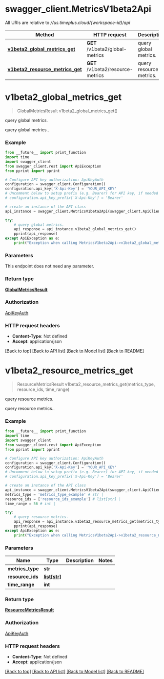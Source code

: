 # swagger_client.MetricsV1beta2Api

All URIs are relative to *//us.timeplus.cloud/{workspace-id}/api*

Method | HTTP request | Description
------------- | ------------- | -------------
[**v1beta2_global_metrics_get**](MetricsV1beta2Api.md#v1beta2_global_metrics_get) | **GET** /v1beta2/global-metrics | query global metrics.
[**v1beta2_resource_metrics_get**](MetricsV1beta2Api.md#v1beta2_resource_metrics_get) | **GET** /v1beta2/resource-metrics | query resource metrics.

# **v1beta2_global_metrics_get**
> GlobalMetricsResult v1beta2_global_metrics_get()

query global metrics.

query global metrics..

### Example
```python
from __future__ import print_function
import time
import swagger_client
from swagger_client.rest import ApiException
from pprint import pprint

# Configure API key authorization: ApiKeyAuth
configuration = swagger_client.Configuration()
configuration.api_key['X-Api-Key'] = 'YOUR_API_KEY'
# Uncomment below to setup prefix (e.g. Bearer) for API key, if needed
# configuration.api_key_prefix['X-Api-Key'] = 'Bearer'

# create an instance of the API class
api_instance = swagger_client.MetricsV1beta2Api(swagger_client.ApiClient(configuration))

try:
    # query global metrics.
    api_response = api_instance.v1beta2_global_metrics_get()
    pprint(api_response)
except ApiException as e:
    print("Exception when calling MetricsV1beta2Api->v1beta2_global_metrics_get: %s\n" % e)
```

### Parameters
This endpoint does not need any parameter.

### Return type

[**GlobalMetricsResult**](GlobalMetricsResult.md)

### Authorization

[ApiKeyAuth](../README.md#ApiKeyAuth)

### HTTP request headers

 - **Content-Type**: Not defined
 - **Accept**: application/json

[[Back to top]](#) [[Back to API list]](../README.md#documentation-for-api-endpoints) [[Back to Model list]](../README.md#documentation-for-models) [[Back to README]](../README.md)

# **v1beta2_resource_metrics_get**
> ResourceMetricsResult v1beta2_resource_metrics_get(metrics_type, resource_ids, time_range)

query resource metrics.

query resource metrics..

### Example
```python
from __future__ import print_function
import time
import swagger_client
from swagger_client.rest import ApiException
from pprint import pprint

# Configure API key authorization: ApiKeyAuth
configuration = swagger_client.Configuration()
configuration.api_key['X-Api-Key'] = 'YOUR_API_KEY'
# Uncomment below to setup prefix (e.g. Bearer) for API key, if needed
# configuration.api_key_prefix['X-Api-Key'] = 'Bearer'

# create an instance of the API class
api_instance = swagger_client.MetricsV1beta2Api(swagger_client.ApiClient(configuration))
metrics_type = 'metrics_type_example' # str | 
resource_ids = ['resource_ids_example'] # list[str] | 
time_range = 56 # int | 

try:
    # query resource metrics.
    api_response = api_instance.v1beta2_resource_metrics_get(metrics_type, resource_ids, time_range)
    pprint(api_response)
except ApiException as e:
    print("Exception when calling MetricsV1beta2Api->v1beta2_resource_metrics_get: %s\n" % e)
```

### Parameters

Name | Type | Description  | Notes
------------- | ------------- | ------------- | -------------
 **metrics_type** | **str**|  | 
 **resource_ids** | [**list[str]**](str.md)|  | 
 **time_range** | **int**|  | 

### Return type

[**ResourceMetricsResult**](ResourceMetricsResult.md)

### Authorization

[ApiKeyAuth](../README.md#ApiKeyAuth)

### HTTP request headers

 - **Content-Type**: Not defined
 - **Accept**: application/json

[[Back to top]](#) [[Back to API list]](../README.md#documentation-for-api-endpoints) [[Back to Model list]](../README.md#documentation-for-models) [[Back to README]](../README.md)

